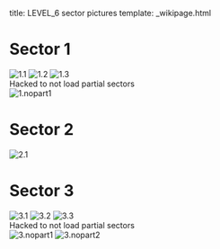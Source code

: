 title: LEVEL_6 sector pictures
template: _wikipage.html
# Sector 1
![1.1](1.1.jpg) ![1.2](1.2.jpg) ![1.3](1.3.jpg)   
Hacked to not load partial sectors  
![1.nopart1](1.nopart1.jpg)   
# Sector 2
![2.1](2.1.jpg)   
# Sector 3
![3.1](3.1.jpg) ![3.2](3.2.jpg) ![3.3](3.3.jpg)   
Hacked to not load partial sectors  
![3.nopart1](3.nopart1.jpg) ![3.nopart2](3.nopart2.jpg)   

